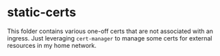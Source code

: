 # static-certs

This folder contains various one-off certs that are not associated with
an ingress. Just leveraging `cert-manager` to manage some certs for
external resources in my home network.
